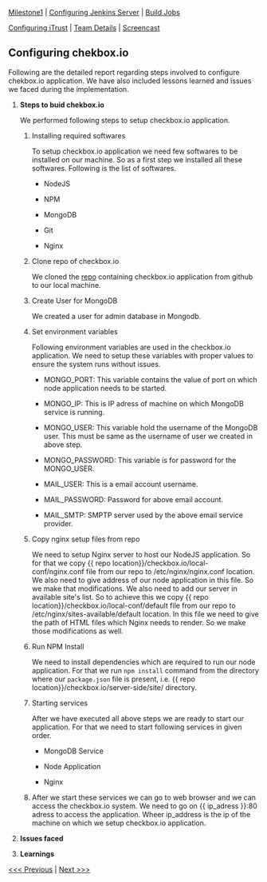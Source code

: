[Milestone1](README.md) | [Configuring Jenkins Server](Jenkins.md) | [Build Jobs](JenkinsJobBuilder.md)

[Configuring iTrust](ITrust.md) | [Team Details](Team.md) | [Screencast](Screencast.md)

Configuring chekbox.io
----------------------------------

Following are the detailed report regarding steps involved to configure chekbox.io application. We have also included lessons learned and issues we faced during the implementation.

1. **Steps to buid chekbox.io**

	We performed following steps to setup checkbox.io application.
	
	1. Installing required softwares
		
		To setup checkbox.io application we need few softwares to be installed on our machine. So as a first step we installed all these softwares. Following is the list of softwares.
		
		- NodeJS
		
		- NPM
		
		- MongoDB
		
		- Git
		
		- Nginx
	
	2. Clone repo of checkbox.io
	
		We cloned the [repo](https://github.com/chrisparnin/checkbox.io.git) containing checkbox.io application from github to our local machine.
	
	3. Create User for MongoDB
	
		We created a user for admin database in Mongodb.
		
	4. Set environment variables
	
		Following environment variables are used in the checkbox.io application. We need to setup these variables with proper values to ensure the system runs without issues.
		
		- MONGO_PORT: This variable contains the value of port on which node application needs to be started. 
		
		- MONGO_IP: This is IP adress of machine on which MongoDB service is running.
		
		- MONGO_USER: This variable hold the username of the MongoDB user. This must be same as the username of user we created in above step.
		
		- MONGO_PASSWORD: This variable is for password for the MONGO_USER.
		
		- MAIL_USER: This is a email account username. 
		
		- MAIL_PASSWORD: Password for above email account.
		
		- MAIL_SMTP: SMPTP server used by the above email service provider.
		
	5. Copy nginx setup files from repo

		We need to setup Nginx server to host our NodeJS application. So for that we copy {{ repo location}}/checkbox.io/local-conf/nginx.conf file from our repo to /etc/nginx/nginx.conf location. We also need to give address of our node application in this file. So we make that modifications. We also need to add our server in available site's list. So to achieve this we copy {{ repo location}}/checkbox.io/local-conf/default file from our repo to /etc/nginx/sites-available/default location. In this file we need to give the path of HTML files which Nginx needs to render. So we make those modifications as well.
		
	6. Run NPM Install
	
		We need to install dependencies which are required to run our node application. For that we run `npm install` command from the directory where our `package.json` file is present, i.e. {{ repo location}}/checkbox.io/server-side/site/ directory.
		
	7. Starting services
	
		After we have executed all above steps we are ready to start our application. For that we need to start following services in given order.
		
		- MongoDB Service
		
		- Node Application
		
		- Nginx

	8. After we start these services we can go to web browser and we can access the checkbox.io system. We need to go on {{ ip_adress }}:80 adress to access the application. Wheer ip_address is the ip of the machine on which we setup checkbox.io application.
	
2. **Issues faced**

3. **Learnings**

[<<< Previous](JenkinsJobBuilder.md) | [Next >>>](ITrust.md)